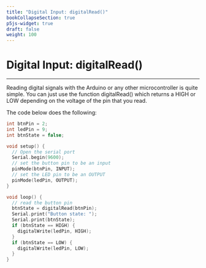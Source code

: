 ```yaml
---
title: "Digital Input: digitalRead()"
bookCollapseSection: true
p5js-widget: true
draft: false
weight: 100
---
```


# Digital Input: digitalRead()

---

Reading digital signals with the Arduino or any other microcontroller is quite simple. You can just use the function digitalRead() which returns a HIGH or LOW depending on the voltage of the pin that you read.

The code below does the following:

```c
int btnPin = 2;
int ledPin = 9;
int btnState = false;

void setup() {
  // Open the serial port
  Serial.begin(9600);
  // set the button pin to be an input
  pinMode(btnPin, INPUT);
  // set the LED pin to be an OUTPUT
  pinMode(ledPin, OUTPUT);
}

void loop() {
  // read the button pin
  btnState = digitalRead(btnPin);
  Serial.print("Button state: ");
  Serial.print(btnState);
  if (btnState == HIGH) {
    digitalWrite(ledPin, HIGH);
  }
  if (btnState == LOW) {
    digitalWrite(ledPin, LOW);
  }
}
```
